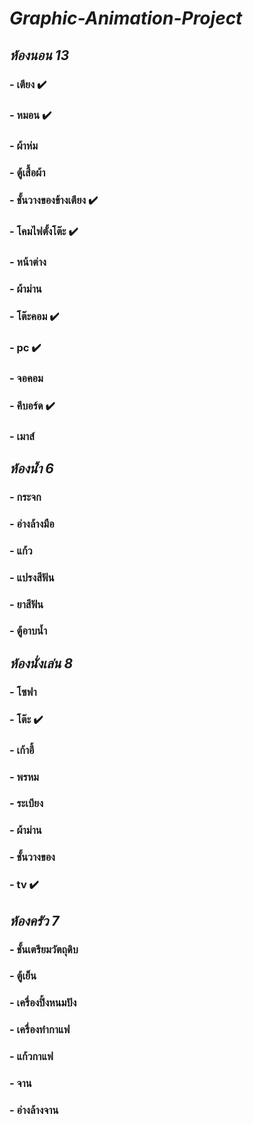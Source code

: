 # ***Graphic-Animation-Project***
## ***ห้องนอน 13***
### - เตียง ✔️
### - หมอน ✔️
### - ผ้าห่ม
### - ตู้เสื้อผ้า
### - ชั้นวางของข้างเตียง ✔️
### - โคมไฟตั้งโต๊ะ ✔️
### - หน้าต่าง
### - ผ้าม่าน
### - โต๊ะคอม ✔️
### - pc ✔️
### - จอคอม
### - คีบอร์ด ✔️
### - เมาส์

## ***ห้องน้ำ 6***
### - กระจก
### - อ่างล้างมือ
### - แก้ว
### - แปรงสีฟัน
### - ยาสีฟัน 
### - ตู้อาบน้ำ

## ***ห้องนั่งเล่น 8***
### - โซฟา
### - โต๊ะ ✔️
### - เก้าอี้
### - พรหม
### - ระเบียง
### - ผ้าม่าน
### - ชั้นวางของ
### - tv ✔️

## ***ห้องครัว 7***
### - ชั้นเตรียมวัตถุดิบ
### - ตู้เย็น
### - เครื่องปิ้งหนมปัง
### - เครื่องทำกาแฟ
### - แก้วกาแฟ
### - จาน
### - อ่างล้างจาน

